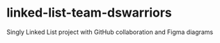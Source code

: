 # linked-list-team-dswarriors
Singly Linked List project with GitHub collaboration and Figma diagrams
